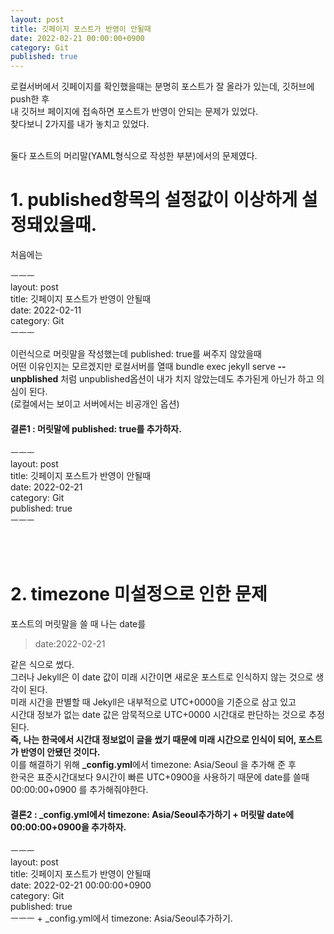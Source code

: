```yaml
---
layout: post
title: 깃페이지 포스트가 반영이 안될때
date: 2022-02-21 00:00:00+0900
category: Git
published: true
---
```

로컬서버에서 깃페이지를 확인했을때는 분명히 포스트가 잘 올라가 있는데, 깃허브에 push한 후  
내 깃허브 페이지에 접속하면 포스트가 반영이 안되는 문제가 있었다.  
찾다보니 2가지를 내가 놓치고 있었다.  

<br>
둘다 포스트의 머리말(YAML형식으로 작성한 부분)에서의 문제였다.  

# 1. published항목의 설정값이 이상하게 설정돼있을때.
처음에는 
>
ㅡㅡㅡ  
layout: post  
title: 깃페이지 포스트가 반영이 안될때  
date: 2022-02-11  
category: Git   
ㅡㅡㅡ

이런식으로 머릿말을 작성했는데 published: true를 써주지 않았을때  
어떤 이유인지는 모르겠지만 로컬서버를 열때 bundle exec jekyll serve **--unpblished** 처럼 unpublished옵션이 내가 치지 않았는데도 추가된게 아닌가 하고 의심이 된다.  
(로컬에서는 보이고 서버에서는 비공개인 옵션)

#### 결론1 : 머릿말에 published: true를 추가하자.  
>
ㅡㅡㅡ  
layout: post  
title: 깃페이지 포스트가 반영이 안될때  
date: 2022-02-21  
category: Git   
published: true  
ㅡㅡㅡ 

<br>
<br>  


# 2. timezone 미설정으로 인한 문제
포스트의 머릿말을 쓸 때 나는 date를 
>date:2022-02-21

같은 식으로 썼다.  
그러나 Jekyll은 이 date 값이 미래 시간이면 새로운 포스트로 인식하지 않는 것으로 생각이 된다.  
미래 시간을 판별할 때 Jekyll은 내부적으로 UTC+0000을 기준으로 삼고 있고  
시간대 정보가 없는 date 값은 암묵적으로 UTC+0000 시간대로 판단하는 것으로 추정된다.  
**즉, 나는 한국에서 시간대 정보없이 글을 썼기 때문에 미래 시간으로 인식이 되어, 포스트가 반영이 안됐던 것이다.**  
이를 해결하기 위해 **_config.yml**에서 timezone: Asia/Seoul 을 추가해 준 후  
한국은 표준시간대보다 9시간이 빠른 UTC+0900을 사용하기 때문에 date를 쓸때 00:00:00+0900 를 추가해줘야한다.  

#### 결론2 : _config.yml에서 timezone: Asia/Seoul추가하기 + 머릿말 date에 00:00:00+0900을 추가하자.
>
ㅡㅡㅡ  
layout: post  
title: 깃페이지 포스트가 반영이 안될때  
date: 2022-02-21 00:00:00+0900  
category: Git  
published: true  
ㅡㅡㅡ
+
_config.yml에서 timezone: Asia/Seoul추가하기.